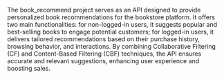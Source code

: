 The book_recommend project serves as an API designed to provide personalized book recommendations for the bookstore platform. It offers two main functionalities: for non-logged-in users, it suggests popular and best-selling books to engage potential customers; for logged-in users, it delivers tailored recommendations based on their purchase history, browsing behavior, and interactions. By combining Collaborative Filtering (CF) and Content-Based Filtering (CBF) techniques, the API ensures accurate and relevant suggestions, enhancing user experience and boosting sales.
